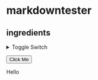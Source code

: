 # markdowntester


## ingredients
<details>
    <summary>Toggle Switch</summary>
    Foldable Content[enter image description here][1]
</details>


<button onclick="myFunction()">Click Me</button>

<div id="myDIV">Hello</div>

<script>
    function myFunction() {
        var x = document.getElementById("myDIV");
        if (x.innerHTML === "Hello") {
            x.innerHTML = "Swapped text!";
        } else {
            x.innerHTML = "Hello";
        }
    }
<script>


